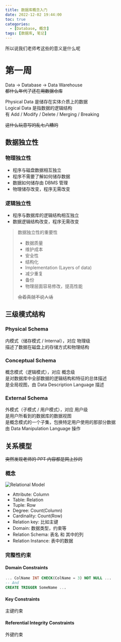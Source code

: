 ```yaml
---
title: 数据库概念入门
date: 2022-12-02 19:44:00
toc: true
categories:
  - [Database, 概念]
tags: [数据库, 笔记]
---
```


所以说我们老师考这些的意义是什么呢

<!-- more -->

# 第一周

Data -> Database -> Data Warehouse  
~~都什么年代了还在用数据仓库~~

Physical Data 是储存在实体介质上的数据  
Logical Data 是指数据的逻辑结构  
有 Add / Modify / Delete / Merging / Breaking

~~这什么玩意写的乱七八糟的~~

## 数据独立性

### 物理独立性

- 程序与磁盘数据相互独立
- 程序不需要了解如何储存数据
- 数据如何储存由 DBMS 管理
- 物理储存改变，程序无需改变

### 逻辑独立性

- 程序与数据库的逻辑结构相互独立
- 数据逻辑结构改变，程序无需改变

> 数据独立性的重要性
>
> - 数据质量
> - 维护成本
> - 安全性
> - 结构化
> - Implementation (Layers of data)
> - 减少重复
> - 备份
> - 物理层面容易修改，提高性能
>
> ~~合着真就不说人话~~

## 三级模式结构

### Physical Schema

内模式（储存模式 / Internal），对应 物理级  
描述了数据在磁盘上的存储方式和物理结构

### Conceptual Schema

概念模式（逻辑模式），对应 概念级  
是对数据库中全部数据的逻辑结构和特征的总体描述  
是全局视图，由 Data Description Language 描述

### External Schema

外模式（子模式 / 用户模式），对应 用户级  
是用户所看到的数据库的数据视图  
是概念模式的一个子集，包换特定用户使用的那部分数据  
由 Data Manipulation Language 操作

## 关系模型

~~突然发现老师的 PPT 内容都是网上抄的~~

### 概念

![Relational Model](RelationalModel.webp)

- Attribute: Column
- Table: Relation
- Tuple: Row
- Degree: Count(Column)
- Cardinality: Count(Row)
- Relation key: 比如主键
- Domain: 数据类型，约束等
- Relation Schema: 表名 和 其中的列
- Relation Instance: 表中的数据

### 完整性约束

#### Domain Constraints

```sql
... ColName INT CHECK(ColName = 3) NOT NULL ...
-- And
CREATE TRIGGER SomeName ...
```

#### Key Constraints

主键约束

#### Referential Integrity Constraints

外键约束
